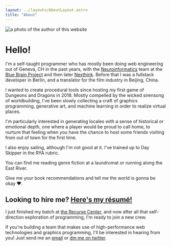 ```yaml
---
layout: ../layouts/AboutLayout.astro
title: "About"
---
```


<img class="h-64 object-scale-down" src="/kenny2.jpg" alt="a photo of the author of this website" />

# Hello!

I'm a self-taught programmer who has mostly been doing web engineering out of Geneva, CH in the past years, with the [Neuroinformatics](https://bluebrainnexus.io/) team at the [Blue Brain Project](https://www.epfl.ch/research/domains/bluebrain/) and then later [Nexthink](https://nexthink.com/). Before that I was a fullstack developer in Berlin, and a translator for the film industry in Beijing, China.

I wanted to create procedural tools since hosting my first game of Dungeons and Dragons in 2018. Mostly compelled by the wicked sirensong of worldbuilding, I've been slowly collecting a craft of graphics programming, generative art, and machine learning in order to realize virtual places.

I'm particularly interested in generating locales with a sense of historical or emotional depth, one where a player would be proud to call home, to nurture that feeling when you have the chance to host some friends visiting from out of town for the first time.

I also enjoy sailing, although I'm not good at it. I've trained up to Day Skipper in the RYA rubric.

You can find me reading genre fiction at a laundromat or running along the East River.

Give me your book recommendations and tell me the world is gonna be okay ❤️.

## Looking to hire me? [Here's my résumé!](/kenneth-pirman-resume.pdf)

I just finished my batch at [the Recurse Center](https://www.recurse.com/), and now after all that self-direction exploration of programming, I'm ready to join a new crew.

If you're building a team that makes use of high-performance web technologies and graphics programming, I'll be interested in hearing from you! Just send me an [email](mailto:hello@keny.wtf) or [dm me on twitter](https://twitter.com/KennyPirman).
